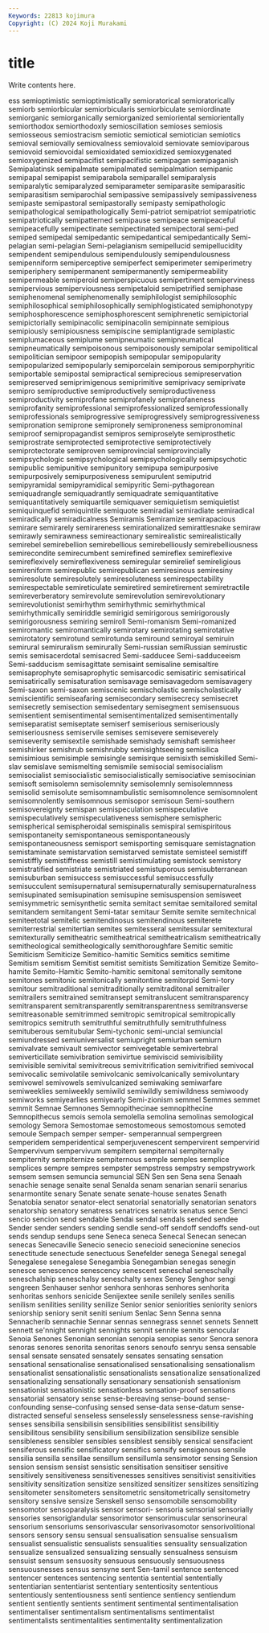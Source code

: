 ```yaml
---
Keywords: 22813 kojimura
Copyright: (C) 2024 Koji Murakami
---
```


# title

Write contents here.



ess semioptimistic
semioptimistically semioratorical semioratorically semiorb semiorbicular semiorbicularis semiorbiculate semiordinate semiorganic semiorganically
semiorganized semioriental semiorientally semiorthodox semiorthodoxly semioscillation semioses semiosis semiosseous semiostracism
semiotic semiotical semiotician semiotics semioval semiovally semiovalness semiovaloid semiovate semioviparous
semiovoid semiovoidal semioxidated semioxidized semioxygenated semioxygenized semipacifist semipacifistic semipagan semipaganish
Semipalatinsk semipalmate semipalmated semipalmation semipanic semipapal semipapist semiparabola semiparallel semiparalysis
semiparalytic semiparalyzed semiparameter semiparasite semiparasitic semiparasitism semiparochial semipassive semipassively semipassiveness
semipaste semipastoral semipastorally semipasty semipathologic semipathological semipathologically Semi-patriot semipatriot semipatriotic
semipatriotically semipatterned semipause semipeace semipeaceful semipeacefully semipectinate semipectinated semipectoral semi-ped
semiped semipedal semipedantic semipedantical semipedantically Semi-pelagian semi-pelagian Semi-pelagianism semipellucid semipellucidity
semipendent semipendulous semipendulously semipendulousness semipenniform semiperceptive semiperfect semiperimeter semiperimetry semiperiphery
semipermanent semipermanently semipermeability semipermeable semiperoid semiperspicuous semipertinent semiperviness semipervious semiperviousness
semipetaloid semipetrified semiphase semiphenomenal semiphenomenally semiphilologist semiphilosophic semiphilosophical semiphilosophically semiphlogisticated
semiphonotypy semiphosphorescence semiphosphorescent semiphrenetic semipictorial semipictorially semipinacolic semipinacolin semipinnate semipious
semipiously semipiousness semipiscine semiplantigrade semiplastic semiplumaceous semiplume semipneumatic semipneumatical semipneumatically
semipoisonous semipoisonously semipolar semipolitical semipolitician semipoor semipopish semipopular semipopularity semipopularized
semipopularly semiporcelain semiporous semiporphyritic semiportable semipostal semipractical semiprecious semipreservation semipreserved
semiprimigenous semiprimitive semiprivacy semiprivate semipro semiproductive semiproductively semiproductiveness semiproductivity semiprofane
semiprofanely semiprofaneness semiprofanity semiprofessional semiprofessionalized semiprofessionally semiprofessionals semiprogressive semiprogressively semiprogressiveness
semipronation semiprone semipronely semiproneness semipronominal semiproof semipropagandist semipros semiproselyte semiprosthetic
semiprostrate semiprotected semiprotective semiprotectively semiprotectorate semiproven semiprovincial semiprovincially semipsychologic semipsychological
semipsychologically semipsychotic semipublic semipunitive semipunitory semipupa semipurposive semipurposively semipurposiveness semipurulent
semiputrid semipyramidal semipyramidical semipyritic Semi-pythagorean semiquadrangle semiquadrantly semiquadrate semiquantitative semiquantitatively
semiquartile semiquaver semiquietism semiquietist semiquinquefid semiquintile semiquote semiradial semiradiate semiradical
semiradically semiradicalness Semiramis Semiramize semirapacious semirare semirarely semirareness semirationalized semirattlesnake
semiraw semirawly semirawness semireactionary semirealistic semirealistically semirebel semirebellion semirebellious semirebelliously
semirebelliousness semirecondite semirecumbent semirefined semireflex semireflexive semireflexively semireflexiveness semiregular semirelief
semireligious semireniform semirepublic semirepublican semiresinous semiresiny semiresolute semiresolutely semiresoluteness semirespectability
semirespectable semireticulate semiretired semiretirement semiretractile semireverberatory semirevolute semirevolution semirevolutionary semirevolutionist
semirhythm semirhythmic semirhythmical semirhythmically semiriddle semirigid semirigorous semirigorously semirigorousness semiring
semiroll Semi-romanism Semi-romanized semiromantic semiromantically semirotary semirotating semirotative semirotatory semirotund
semirotunda semiround semiroyal semiruin semirural semiruralism semirurally Semi-russian semiRussian semirustic
semis semisacerdotal semisacred Semi-sadducee Semi-sadduceeism Semi-sadducism semisagittate semisaint semisaline semisaltire
semisaprophyte semisaprophytic semisarcodic semisatiric semisatirical semisatirically semisaturation semisavage semisavagedom semisavagery
Semi-saxon semi-saxon semiscenic semischolastic semischolastically semiscientific semiseafaring semisecondary semisecrecy semisecret
semisecretly semisection semisedentary semisegment semisensuous semisentient semisentimental semisentimentalized semisentimentally semiseparatist
semiseptate semiserf semiserious semiseriously semiseriousness semiservile semises semisevere semiseverely semiseverity
semisextile semishade semishady semishaft semisheer semishirker semishrub semishrubby semisightseeing semisilica
semisimious semisimple semisingle semisirque semisixth semiskilled Semi-slav semislave semismelting semismile
semisocial semisocialism semisocialist semisocialistic semisocialistically semisociative semisocinian semisoft semisolemn semisolemnity
semisolemnly semisolemnness semisolid semisolute semisomnambulistic semisomnolence semisomnolent semisomnolently semisomnous semisopor
semisoun Semi-southern semisovereignty semispan semispeculation semispeculative semispeculatively semispeculativeness semisphere semispheric
semispherical semispheroidal semispinalis semispiral semispiritous semispontaneity semispontaneous semispontaneously semispontaneousness semisport
semisporting semisquare semistagnation semistaminate semistarvation semistarved semistate semisteel semistiff semistiffly
semistiffness semistill semistimulating semistock semistory semistratified semistriate semistriated semistuporous semisubterranean
semisuburban semisuccess semisuccessful semisuccessfully semisucculent semisupernatural semisupernaturally semisupernaturalness semisupinated semisupination
semisupine semisuspension semisweet semisymmetric semisynthetic semita semitact semitae semitailored semital
semitandem semitangent Semi-tatar semitaur Semite semite semitechnical semiteetotal semitelic semitendinosus
semitendinous semiterete semiterrestrial semitertian semites semitesseral semitessular semitextural semitexturally semitheatric
semitheatrical semitheatricalism semitheatrically semitheological semitheologically semithoroughfare Semitic semitic Semiticism Semiticize
Semitico-hamitic Semitics semitics semitime Semitism semitism Semitist semitist semitists Semitization
Semitize Semito-hamite Semito-Hamitic Semito-hamitic semitonal semitonally semitone semitones semitonic semitonically
semitontine semitorpid Semi-tory semitour semitraditional semitraditionally semitraditonal semitrailer semitrailers semitrained
semitransept semitranslucent semitransparency semitransparent semitransparently semitransparentness semitransverse semitreasonable semitrimmed semitropic
semitropical semitropically semitropics semitruth semitruthful semitruthfully semitruthfulness semituberous semitubular Semi-tychonic
semi-uncial semiuncial semiundressed semiuniversalist semiupright semiurban semiurn semivalvate semivault semivector
semivegetable semivertebral semiverticillate semivibration semivirtue semiviscid semivisibility semivisible semivital semivitreous
semivitrification semivitrified semivocal semivocalic semivolatile semivolcanic semivolcanically semivoluntary semivowel semivowels
semivulcanized semiwaking semiwarfare semiweeklies semiweekly semiwild semiwildly semiwildness semiwoody semiworks
semiyearlies semiyearly Semi-zionism semmel Semmes semmet semmit Semnae Semnones Semnopithecinae
semnopithecine Semnopithecus semois semola semolella semolina semolinas semological semology Semora
Semostomae semostomeous semostomous semoted semoule Sempach semper semper- semperannual sempergreen
semperidem semperidentical semperjuvenescent sempervirent sempervirid Sempervivum sempervivum sempitern sempiternal sempiternally
sempiternity sempiternize sempiternous semple semples semplice semplices sempre sempres sempster
sempstress sempstry sempstrywork semsem semsen semuncia semuncial SEN Sen sen
Sena sena Senaah senachie senage senaite senal Senalda senam senarian
senarii senarius senarmontite senary Senate senate senate-house senates Senath Senatobia
senator senator-elect senatorial senatorially senatorian senators senatorship senatory senatress senatrices
senatrix senatus sence Senci sencio sencion send sendable Sendai sendal
sendals sended sendee Sender sender senders sending sendle send-off sendoff
sendoffs send-out sends sendup sendups sene Seneca seneca Senecal Senecan
senecan senecas Senecaville Senecio senecio senecioid senecionine senecios senectitude senectude
senectuous Senefelder senega Senegal senegal Senegalese senegalese Senegambia Senegambian senegas
senegin senesce senescence senescency senescent seneschal seneschally seneschalship seneschalsy seneschalty
senex Seney Senghor sengi sengreen Senhauser senhor senhora senhoras senhores
senhorita senhoritas senhors senicide Senijextee senile senilely seniles senilis senilism
senilities senility senilize Senior senior seniorities seniority seniors seniorship seniory
senit seniti senium Senlac Senn Senna senna Sennacherib sennachie Sennar
sennas sennegrass sennet sennets Sennett sennett se'nnight sennight sennights sennit
sennite sennits senocular Senoia Senones Senonian senonian senopia senopias senor
Senora senora senoras senores senorita senoritas senors senoufo senryu sensa
sensable sensal sensate sensated sensately sensates sensating sensation sensational sensationalise
sensationalised sensationalising sensationalism sensationalist sensationalistic sensationalists sensationalize sensationalized sensationalizing sensationally
sensationary sensationish sensationism sensationist sensationistic sensationless sensation-proof sensations sensatorial sensatory
sense sense-bereaving sense-bound sense-confounding sense-confusing sensed sense-data sense-datum sense-distracted senseful
senseless senselessly senselessness sense-ravishing senses sensibilia sensibilisin sensibilities sensibilitist sensibilitiy
sensibilitous sensibility sensibilium sensibilization sensibilize sensible sensibleness sensibler sensibles sensiblest
sensibly sensical sensifacient sensiferous sensific sensificatory sensifics sensify sensigenous sensile
sensilia sensilla sensillae sensillum sensillumla sensimotor sensing Sension sension sensism
sensist sensistic sensitisation sensitiser sensitive sensitively sensitiveness sensitivenesses sensitives sensitivist
sensitivities sensitivity sensitization sensitize sensitized sensitizer sensitizes sensitizing sensitometer sensitometers
sensitometric sensitometrically sensitometry sensitory sensive sensize Senskell senso sensomobile sensomobility
sensomotor sensoparalysis sensor sensori- sensoria sensorial sensorially sensories sensoriglandular sensorimotor
sensorimuscular sensorineural sensorium sensoriums sensorivascular sensorivasomotor sensorivolitional sensors sensory sensu
sensual sensualisation sensualise sensualism sensualist sensualistic sensualists sensualities sensuality sensualization
sensualize sensualized sensualizing sensually sensualness sensuism sensuist sensum sensuosity sensuous
sensuously sensuousness sensuousnesses sensus sensyne sent Sen-tamil sentence sentenced sentencer
sentences sentencing sententia sentential sententially sententiarian sententiarist sententiary sententiosity sententious
sententiously sententiousness senti sentience sentiency sentiendum sentient sentiently sentients sentiment
sentimental sentimentalisation sentimentaliser sentimentalism sentimentalisms sentimentalist sentimentalists sentimentalities sentimentality sentimentalization
